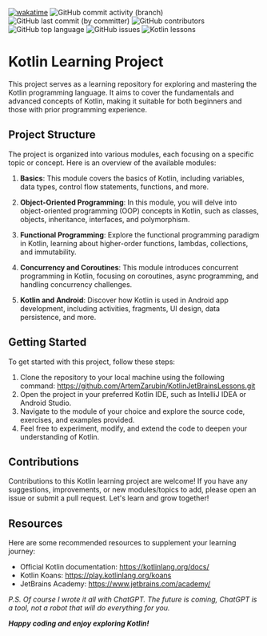 [![wakatime](https://wakatime.com/badge/github/ArtemZarubin/KotlinJetBrainsLessons.svg)](https://wakatime.com/badge/github/ArtemZarubin/KotlinJetBrainsLessons)
![GitHub commit activity (branch)](https://img.shields.io/github/commit-activity/w/ArtemZarubin/KotlinJetBrainsLessons)
![GitHub last commit (by committer)](https://img.shields.io/github/last-commit/ArtemZarubin/KotlinJetBrainsLessons)
![GitHub contributors](https://img.shields.io/github/contributors/ArtemZarubin/KotlinJetBrainsLessons)
![GitHub top language](https://img.shields.io/github/languages/top/ArtemZarubin/KotlinJetBrainsLessons)
![GitHub issues](https://img.shields.io/github/issues/ArtemZarubin/KotlinJetBrainsLessons)
![Kotlin lessons](https://github.com/ArtemZarubin/KotlinJetBrainsLessons/blob/master/src/main/images/Kotlin%20%231.1.jpg)

# Kotlin Learning Project
This project serves as a learning repository for exploring and mastering the Kotlin programming language. It aims to cover the fundamentals and advanced concepts of Kotlin, making it suitable for both beginners and those with prior programming experience.

## Project Structure
The project is organized into various modules, each focusing on a specific topic or concept. Here is an overview of the available modules:

1. **Basics**: This module covers the basics of Kotlin, including variables, data types, control flow statements, functions, and more.

2. **Object-Oriented Programming**: In this module, you will delve into object-oriented programming (OOP) concepts in Kotlin, such as classes, objects, inheritance, interfaces, and polymorphism.

3. **Functional Programming**: Explore the functional programming paradigm in Kotlin, learning about higher-order functions, lambdas, collections, and immutability.

4. **Concurrency and Coroutines**: This module introduces concurrent programming in Kotlin, focusing on coroutines, async programming, and handling concurrency challenges.

5. **Kotlin and Android**: Discover how Kotlin is used in Android app development, including activities, fragments, UI design, data persistence, and more.

## Getting Started
To get started with this project, follow these steps:

1. Clone the repository to your local machine using the following command:
   https://github.com/ArtemZarubin/KotlinJetBrainsLessons.git
2. Open the project in your preferred Kotlin IDE, such as IntelliJ IDEA or Android Studio.
3. Navigate to the module of your choice and explore the source code, exercises, and examples provided.
4. Feel free to experiment, modify, and extend the code to deepen your understanding of Kotlin.

## Contributions
Contributions to this Kotlin learning project are welcome! If you have any suggestions, improvements, or new modules/topics to add, please open an issue or submit a pull request. Let's learn and grow together!

## Resources
Here are some recommended resources to supplement your learning journey:

- Official Kotlin documentation: https://kotlinlang.org/docs/
- Kotlin Koans: https://play.kotlinlang.org/koans
- JetBrains Academy: https://www.jetbrains.com/academy/

_P.S. Of course I wrote it all with ChatGPT. The future is coming, ChatGPT is a tool, not a robot that will do everything for you._

**_Happy coding and enjoy exploring Kotlin!_**
